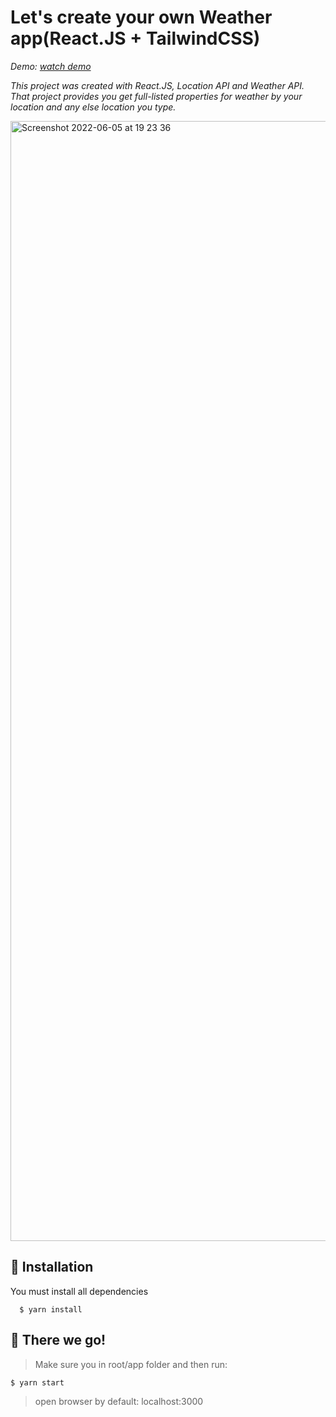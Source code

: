 # Let's create your own Weather app(React.JS + TailwindCSS)

*Demo: [watch demo](https://react-weather-nvdeft9h1-leroywagner.vercel.app/)*

*This project was created with React.JS, Location API and Weather API. That project provides you get full-listed properties for weather by your location and any else location you type.*

<img width="1792" alt="Screenshot 2022-06-05 at 19 23 36" src="https://user-images.githubusercontent.com/106757584/172061287-e99e9d85-005e-4357-bc08-945bc378d68e.png">


## 🌱 Installation
You must install all dependencies

```
  $ yarn install
```


## 🚀 There we go!
> Make sure you in root/app folder and then run:

``` $ yarn start ```

> open browser by default: localhost:3000
